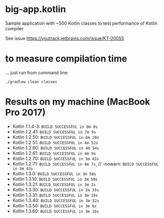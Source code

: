 # big-app.kotlin
Sample application with ~500 Kotlin classes to test performance of Kotlin compiler

See issue https://youtrack.jetbrains.com/issue/KT-20055

# to measure compilation time
 
... just run from command line:

```
./gradlew clean classes
```

# Results on my machine (MacBook Pro 2017) 
* Kotlin 1.1.4-3:         `BUILD SUCCESSFUL in 8m 0s`
* Kotlin 1.2.41:          `BUILD SUCCESSFUL in 7m 9s`
* Kotlin 1.2.50:          `BUILD SUCCESSFUL in 6m 20s`
* Kotlin 1.2.51:          `BUILD SUCCESSFUL in 4m 52s`
* Kotlin 1.2.60:          `BUILD SUCCESSFUL in 4m 54s`
* Kotlin 1.2.61:          `BUILD SUCCESSFUL in 4m 9s`
* Kotlin 1.2.70:          `BUILD SUCCESSFUL in 3m 43s`
* Kotlin 1.2.71:          `BUILD SUCCESSFUL in 4m 7s`,   // -nowarn: `BUILD SUCCESSFUL in 3m 43s`
* Kotlin 1.3.0:           `BUILD SUCCESSFUL in 3m 58s`
* Kotlin 1.3.10:          `BUILD SUCCESSFUL in 3m 50s`
* Kotlin 1.3.21:          `BUILD SUCCESSFUL in 3m 2s`
* Kotlin 1.3.30:          `BUILD SUCCESSFUL in 2m 35s`
* Kotlin 1.3.31:          `BUILD SUCCESSFUL in 3m 18s`
* Kotlin 1.3.40:          `BUILD SUCCESSFUL in 3m 52s`
* Kotlin 1.3.50:          `BUILD SUCCESSFUL in 3m 6s`
* Kotlin 1.3.60:          `BUILD SUCCESSFUL in 3m 16s`